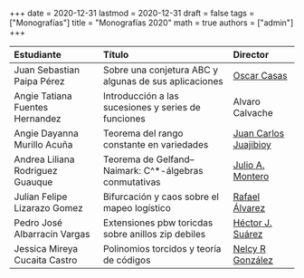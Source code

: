 +++
date      = 2020-12-31
lastmod   = 2020-12-31
draft     = false
tags      = ["Monografías"]
title     = "Monografías 2020"
math      = true
authors = ["admin"]
+++

Estudiante | Título | Director 
:----------| :---------- | :----------
Juan Sebastian Paipa Pérez | Sobre una conjetura ABC y algunas de sus aplicaciones | [Oscar Casas](https://matematicas.netlify.app/authors/casas-o/)
Angie Tatiana Fuentes Hernandez| Introducción a las sucesiones y series de funciones | Alvaro Calvache
Angie Dayanna Murillo Acuña | Teorema del rango constante en variedades | [Juan Carlos Juajibioy](https://matematicas.netlify.app/authors/juajibioy-j/)
Andrea Liliana Rodriguez Guauque | Teorema de Gelfand–Naimark: C^*-álgebras conmutativas | [Julio A. Montero](https://matematicas.netlify.app/authors/montero-j/)
Julian Felipe Lizarazo Gomez | Bifurcación y caos sobre el mapeo logístico | [Rafael Álvarez](https://matematicas.netlify.app/authors/alvarez-r/)
Pedro José Albarracín Vargas | Extensiones pbw toricdas sobre anillos zip debiles | [Héctor J. Suárez](https://matematicas.netlify.app/authors/suarez-h/)
Jessica Mireya Cucaita Castro | Polinomios torcidos y teoría de códigos | [Nelcy R González](https://matematicas.netlify.app/authors/gonzalez-n/)
